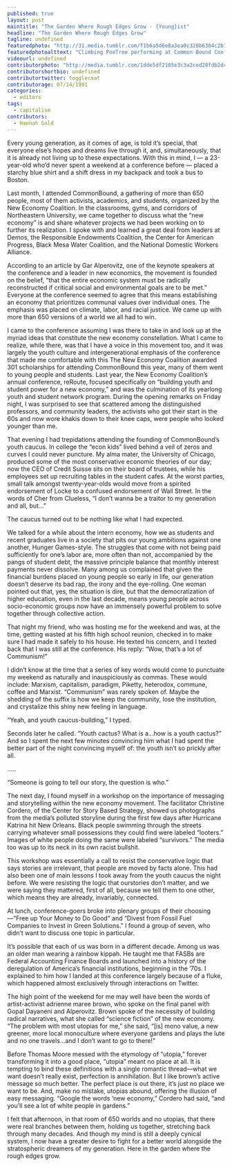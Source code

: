 ```yaml
---
published: true
layout: post
maintitle: "The Garden Where Rough Edges Grow - {Young}ist"
headline: "The Garden Where Rough Edges Grow"
tagline: undefined
featuredphoto: "http://31.media.tumblr.com/f1b6a5d6e8a3ea0c320b6304c2b74f8c/tumblr_n8pnf8Yk7l1rgxu3ho1_1280.jpg"
featuredphotoalttext: "Climbing PoeTree performing at Common Bound Conference at Northeastern University (Common Bound Facebook)"
videourl: undefined
contributorphoto: "http://media.tumblr.com/1dde5df2105e3c3a2ced28fdb2dc85f7/tumblr_inline_n710xwdX0H1r7ixte.gif"
contributorshortbio: undefined
contributortwitter: togglecoat
contributorage: 07/14/1991
categories: 
  - editors
tags: 
  - capitalism
contributors: 
  - Hannah Gold
---
```


Every young generation, as it comes of age, is told it’s special, that everyone else’s hopes and dreams live through it, and, simultaneously, that it is already not living up to these expectations. With this in mind, I — a 23-year-old who’d never spent a weekend at a conference before — placed a starchy blue shirt and a shift dress in my backpack and took a bus to Boston. 

Last month, I attended CommonBound, a gathering of more than 650 people, most of them activists, academics, and students, organized by the New Economy Coalition. In the classrooms, gyms, and corridors of Northeastern University, we came together to discuss what the “new economy” is and share whatever projects we had been working on to further its realization. I spoke with and learned a great deal from leaders at Demos, the Responsible Endowments Coalition, the Center for American Progress, Black Mesa Water Coalition, and the National Domestic Workers Alliance. 

According to an article by Gar Alperovitz, one of the keynote speakers at the conference and a leader in new economics, the movement is founded on the belief, “that the entire economic system must be radically reconstructed if critical social and environmental goals are to be met.” Everyone at the conference seemed to agree that this means establishing an economy that prioritizes communal values over individual ones. The emphasis was placed on climate, labor, and racial justice. We came up with more than 650 versions of a world we all had to win. 

I came to the conference assuming I was there to take in and look up at the myriad ideas that constitute the new economy constellation. What I came to realize, while there, was that I have a voice in this movement too, and it was largely the youth culture and intergenerational emphasis of the conference that made me comfortable with this The New Economy Coalition awarded 301 scholarships for attending CommonBound this year, many of them went to young people and students. Last year, the New Economy Coalition’s annual conference, reRoute, focused specifically on “building youth and student power for a new economy,” and was the culmination of its yearlong youth and student network program. During the opening remarks on Friday night, I was surprised to see that scattered among the distinguished professors, and community leaders, the activists who got their start in the 60s and now wore khakis down to their knee caps, were people who looked younger than me. 

That evening I had trepidations attending the founding of CommonBound’s youth caucus. In college the “econ kids” lived behind a veil of zeros and curves I could never puncture. My alma mater, the University of Chicago, produced some of the most conservative economic theories of our day; now the CEO of Credit Suisse sits on their board of trustees, while his employees set up recruiting tables in the student cafes. At the worst parties, small talk amongst twenty-year-olds would move from a spirited endorsement of Locke to a confused endorsement of Wall Street. In the words of Cher from Clueless, “I don’t wanna be a traitor to my generation and all, but...”

The caucus turned out to be nothing like what I had expected. 

We talked for a while about the intern economy, how we as students and recent graduates live in a society that pits our young ambitions against one another, Hunger Games-style. The struggles that come with not being paid sufficiently for one’s labor are, more often than not, accompanied by the pangs of student debt, the massive principle balance that monthly interest payments never dissolve. Many among us complained that given the financial burdens placed on young people so early in life, our generation doesn’t deserve its bad rap, the irony and the eye-rolling. One woman pointed out that, yes, the situation is dire, but that the democratization of higher education, even in the last decade, means young people across socio-economic groups now have an immensely powerful problem to solve together through collective action. 

That night my friend, who was hosting me for the weekend and was, at the time, getting wasted at his fifth high school reunion, checked in to make sure I had made it safely to his house. He texted his concern, and I texted back that I was still at the conference. His reply: “Wow, that’s a lot of Communism!” 

I didn’t know at the time that a series of key words would come to punctuate my 
weekend as naturally and inauspiciously as commas. These would include: Marxism, 
capitalism, paradigm, Piketty, heterodox, commune, coffee and Marxist. “Communism” 
was rarely spoken of. Maybe the shedding of the suffix is how we keep the community, lose the institution, and crystalize this shiny new feeling in language.

“Yeah, and youth caucus-building,” I typed. 

Seconds later he called. “Youth cactus? What is a...how is a youth cactus?” And so I spent the next few minutes convincing him what I had spent the better part of the night convincing myself of: the youth isn’t so prickly after all. 

.....

“Someone is going to tell our story, the question is who.” 

The next day, I found myself in a workshop on the importance of messaging and storytelling within the new economy movement. The facilitator Christine Cordero, of 
the Center for Story Based Strategy, showed us photographs from the media’s polluted 
storyline during the first few days after Hurricane Katrina hit New Orleans. Black people swimming through the streets carrying whatever small possessions they could find were labeled “looters.” Images of white people doing the same were labeled “survivors.” The media too was up to its neck in its own racist bullshit. 

This workshop was essentially a call to resist the conservative logic that says stories are irrelevant, that people are moved by facts alone. This had also been one of main lessons I took away from the youth caucus the night before. We were resisting the logic that ourstories don’t matter, and we were saying they mattered, first of all, because we tell them to one other, which means they are already, invariably, connected. 

At lunch, conference-goers broke into plenary groups of their choosing—“Free up 
Your Money to Do Good” and “Divest from Fossil Fuel Companies to Invest in Green Solutions.” I found a group of seven, who didn’t want to discuss one topic in particular. 

It’s possible that each of us was born in a different decade. Among us was an older man wearing a rainbow kippah. He taught me that FASBs are Federal Accounting Finance 
Boards and launched into a history of the deregulation of America’s financial institutions, beginning in the ’70s. I explained to him how I landed at this conference largely because of a fluke, which happened almost exclusively through interactions on Twitter. 

The high point of the weekend for me may well have been the words of artist-activist 
adrienne maree brown, who spoke on the final panel with Gopal Dayaneni and Alperovitz. Brown spoke of the necessity of building radical narratives, what she called “science fiction” of the new economy. “The problem with most utopias for me,” she said, “[is] mono value, a new greener, more local monoculture where everyone gardens and plays the lute and no one travels...and I don’t want to go to there!”

Before Thomas Moore messed with the etymology of “utopia,” forever transforming it 
into a good place, “utopia” meant no place at all. It is tempting to bind these definitions with a single romantic thread—what we want doesn’t really exist, perfection is annihilation. But I like brown’s active message so much better. The perfect place is out there, it’s just no place we want to be. And, make no mistake, utopias abound, offering the illusion of easy messaging. “Google the words ‘new economy,” Cordero had said, “and you’ll see a lot of white people in gardens.” 

I felt that afternoon, in that room of 650 worlds and no utopias, that there were real branches between them, holding us together, stretching back through many decades. And though my mind is still a deeply cynical system, I now have a greater desire to fight for a better world alongside the stratospheric dreamers of my generation. Here in the garden where the rough edges grow.
